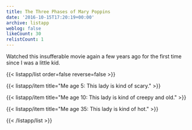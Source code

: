 ```yaml
---
title: The Three Phases of Mary Poppins
date: '2016-10-15T17:20:19+00:00'
archive: listapp
weblog: false
likeCount: 30
relistCount: 1
---
```


Watched this insufferable movie again a few years ago for the first time since I was a little kid.

<!--more-->

{{< listapp/list order=false reverse=false >}}

   {{< listapp/item title="Me age 5: This lady is kind of scary." >}}

   {{< listapp/item title="Me age 10: This lady is kind of creepy and old." >}}

   {{< listapp/item title="Me age 35: This lady is kind of hot." >}}

{{< /listapp/list >}}
